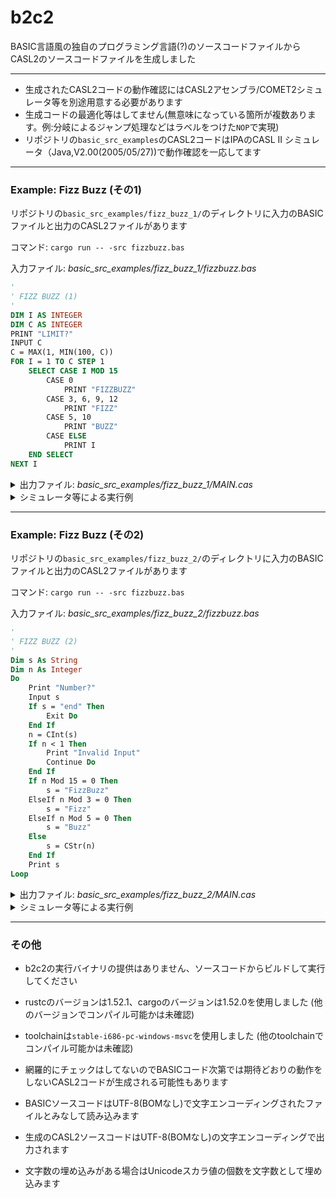 # b2c2

BASIC言語風の独自のプログラミング言語(?)のソースコードファイルからCASL2のソースコードファイルを生成しました  

-------------------------------------------------------------------------------

 - 生成されたCASL2コードの動作確認にはCASL2アセンブラ/COMET2シミュレータ等を別途用意する必要があります 
 - 生成コードの最適化等はしてません(無意味になっている箇所が複数あります。例:分岐によるジャンプ処理などはラベルをつけた`NOP`で実現)
 - リポジトリの`basic_src_examples`のCASL2コードはIPAのCASL II シミュレータ（Java,V2.00(2005/05/27))で動作確認を一応してます  

-------------------------------------------------------------------------------

### Example: Fizz Buzz (その1)
リポジトリの`basic_src_examples/fizz_buzz_1/`のディレクトリに入力のBASICファイルと出力のCASL2ファイルがあります  

コマンド: `cargo run -- -src fizzbuzz.bas`  

入力ファイル: *basic_src_examples/fizz_buzz_1/fizzbuzz.bas*
```vb
'
' FIZZ BUZZ (1)
'
DIM I AS INTEGER
DIM C AS INTEGER
PRINT "LIMIT?"
INPUT C
C = MAX(1, MIN(100, C))
FOR I = 1 TO C STEP 1
    SELECT CASE I MOD 15
        CASE 0
            PRINT "FIZZBUZZ"
        CASE 3, 6, 9, 12
            PRINT "FIZZ"
        CASE 5, 10
            PRINT "BUZZ"
        CASE ELSE
            PRINT I
    END SELECT
NEXT I
```
<details>
<summary>出力ファイル: <i>basic_src_examples/fizz_buzz_1/MAIN.cas</i></summary>
<pre><code>MAIN      START
          RPUSH
                                   ; Init Variables
          LAD       GR1,I001
          XOR       GR2,GR2
          LAD       GR3,2
          CALL      C010
                                   ; Print "LIMIT?"
          OUT       LB001,LL001
                                   ; Input C
          IN        TB001,TL001
          XOR       GR0,GR0
          ST        GR0,EOF
          LAD       GR1,TB001
          LD        GR2,TL001
          JPL       J004
          JZE       J004
          ST        GR2,EOF
          XOR       GR2,GR2
J004      CALL      C000
          ST        GR0,I002
                                   ; C = Max(1, Min(100, C))
          LAD       GR7,1
          LAD       GR6,100
          LD        GR5,I002
          CPA       GR6,GR5
          JMI       J005
          LD        GR6,GR5
J005      NOP
          CPA       GR7,GR6
          JPL       J006
          LD        GR7,GR6
J006      NOP
          ST        GR7,I002
                                   ; For I = 1 To C Step 1
          LD        GR7,I002
          ST        GR7,T001
          LAD       GR7,1
          ST        GR7,I001
J007      NOP
          LD        GR1,I001
          CPA       GR1,T001
          JPL       J009
                                   ; Select Case (I Mod 15)
          LD        GR7,I001
          LAD       GR6,15
          LD        GR3,GR6
          LD        GR2,GR7
          CALL      C009
          LD        GR0,GR1
          LD        GR7,GR0
          CPA       GR7,=0
          JZE       J010
          CPA       GR7,=3
          JZE       J011
          CPA       GR7,=6
          JZE       J011
          CPA       GR7,=9
          JZE       J011
          CPA       GR7,=12
          JZE       J011
          CPA       GR7,=5
          JZE       J012
          CPA       GR7,=10
          JZE       J012
          JUMP      J013
                                   ; Case 0
J010      NOP
                                   ; Print "FIZZBUZZ"
          OUT       LB002,LL002
          JUMP      J029
                                   ; Case 3, 6, 9, 12
J011      NOP
                                   ; Print "FIZZ"
          OUT       LB003,LL003
          JUMP      J029
                                   ; Case 5, 10
J012      NOP
                                   ; Print "BUZZ"
          OUT       LB004,LL004
          JUMP      J029
                                   ; Case Else
J013      NOP
                                   ; Print I
          LD        GR7,I001
          LD        GR3,GR7
          LAD       GR1,TB001
          LAD       GR2,TL001
          CALL      C002
          OUT       TB001,TL001
                                   ; End Select
J029      NOP
                                   ; Next I
J008      NOP
          LAD       GR1,I001
          LD        GR2,0,GR1
          LAD       GR2,1,GR2
          ST        GR2,0,GR1
          JUMP      J007
J009      NOP
EXIT      NOP
          RPOP
          RET
                                   ; Dim I As Integer
I001      DS        1
                                   ; Dim C As Integer
I002      DS        1
EOF       DS        1
T001      DS        1
TL001     DS        1
TB001     DS        256
LL001     DC        6
LB001     DC        'LIMIT?'
LL002     DC        8
LB002     DC        'FIZZBUZZ'
LL003     DC        4
LB003     DC        'FIZZ'
LL004     DC        4
LB004     DC        'BUZZ'
                                   ; FuncCInt
C000      PUSH      0,GR1
          PUSH      0,GR2
          PUSH      0,GR3
          PUSH      0,GR4
          PUSH      0,GR5
          ADDL      GR2,GR1
          XOR       GR0,GR0
          XOR       GR4,GR4
          CPL       GR1,GR2
          JZE       J001
          LD        GR3,0,GR1
          CPL       GR3,='+'
          JNZ       J003
          LAD       GR1,1,GR1
          JUMP      J002
J003      CPL       GR3,='-'
          JNZ       J002
          LAD       GR4,-1
          LAD       GR1,1,GR1
J002      CPL       GR1,GR2
          JZE       J001
          LD        GR3,0,GR1
          SUBL      GR3,='0'
          JMI       J001
          CPL       GR3,=9
          JPL       J001
          LD        GR5,GR0
          SLL       GR0,3
          ADDL      GR0,GR5
          ADDL      GR0,GR5
          ADDL      GR0,GR3
          LAD       GR1,1,GR1
          JUMP      J002
J001      XOR       GR0,GR4
          SUBL      GR0,GR4
          POP       GR5
          POP       GR4
          POP       GR3
          POP       GR2
          POP       GR1
          RET
                                   ; FuncCStrArgInt
C002      CPL       GR3,=#8000
          JNZ       J030
          PUSH      0,GR3
          PUSH      0,GR4
          LAD       GR3,='-32768'
          LAD       GR4,6
          CALL      C007
          POP       GR4
          POP       GR3
          RET
J030      AND       GR3,GR3
          JNZ       J031
          LAD       GR3,1
          ST        GR3,0,GR2
          LD        GR3,='0'
          ST        GR3,0,GR1
          XOR       GR3,GR3
          RET
J031      PUSH      0,GR1
          PUSH      0,GR2
          PUSH      0,GR3
          PUSH      0,GR4
          PUSH      0,GR5
          JPL       J032
          LD        GR4,='-'
          ST        GR4,0,GR1
          LAD       GR1,1,GR1
          XOR       GR3,=#FFFF
          LAD       GR3,1,GR3
J032      LAD       GR4,V001
          LD        GR5,GR1
          LD        GR2,GR3
          LAD       GR3,10
J033      CALL      C009
          ADDL      GR1,='0'
          ST        GR1,0,GR4
          LAD       GR4,1,GR4
          LD        GR2,GR0
          JPL       J033
          LAD       GR2,V001
          LAD       GR4,-1,GR4
J034      LD        GR1,0,GR4
          ST        GR1,0,GR5
          LAD       GR5,1,GR5
          LAD       GR4,-1,GR4
          CPL       GR4,GR2
          JPL       J034
          JZE       J034
          LD        GR0,GR5
          POP       GR5
          POP       GR4
          POP       GR3
          POP       GR2
          POP       GR1
          SUBL      GR0,GR1
          ST        GR0,0,GR2
          RET
V001      DS        6
                                   ; UtilCopyStr
C007      PUSH      0,GR1
          PUSH      0,GR2
          PUSH      0,GR3
          PUSH      0,GR4
          ST        GR4,0,GR2
          AND       GR4,GR4
          JZE       J036
J035      LD        GR2,0,GR3
          ST        GR2,0,GR1
          LAD       GR3,1,GR3
          LAD       GR1,1,GR1
          SUBL      GR4,=1
          JPL       J035
J036      POP       GR4
          POP       GR3
          POP       GR2
          POP       GR1
          RET
                                   ; UtilDivMod
C009      AND       GR3,GR3
          JNZ       J016
          XOR       GR0,GR0
          LAD       GR1,-1
          RET
J016      PUSH      0,GR2
          PUSH      0,GR3
          PUSH      0,GR4
          PUSH      0,GR5
          LD        GR4,GR2
          LD        GR5,GR2
          JPL       J014
          XOR       GR5,GR5
          SUBA      GR5,GR2
J014      LD        GR1,GR3
          JPL       J015
          XOR       GR1,GR1
          SUBA      GR1,GR3
J015      LAD       GR0,1
J017      ADDL      GR1,GR1
          JOV       J018
          ADDL      GR0,GR0
          JUMP      J017
J018      SRL       GR1,1
          LAD       GR1,#8000,GR1
          XOR       GR2,GR2
J019      CPL       GR5,GR1
          JMI       J020
          SUBL      GR5,GR1
          ADDL      GR2,GR0
J020      SRL       GR0,1
          JZE       J021
          SRL       GR1,1
          JUMP      J019
J021      LD        GR5,GR4
          XOR       GR5,GR3
          SRA       GR5,15
          XOR       GR2,GR5
          SUBA      GR2,GR5
          CALL      C012
          LD        GR1,GR4
          SUBA      GR1,GR0
          LD        GR0,GR2
          POP       GR5
          POP       GR4
          POP       GR3
          POP       GR2
          RET
                                   ; UtilFill
C010      PUSH      0,GR1
          PUSH      0,GR2
          PUSH      0,GR3
          ADDL      GR3,GR1
J037      CPL       GR1,GR3
          JZE       J038
          ST        GR2,0,GR1
          LAD       GR1,1,GR1
          JUMP      J037
J038      POP       GR3
          POP       GR2
          POP       GR1
          RET
                                   ; UtilMul
C012      PUSH      0,GR2
          PUSH      0,GR3
          PUSH      0,GR4
          PUSH      0,GR5
          XOR       GR0,GR0
          XOR       GR1,GR1
          LD        GR4,GR2
          LD        GR5,GR3
J022      SRL       GR2,1
          JOV       J023
          JNZ       J025
          JUMP      J026
J023      ADDL      GR0,GR3
          JOV       J024
          JUMP      J025
J024      LAD       GR1,1,GR1
J025      SLL       GR3,1
          JUMP      J022
J026      SRL       GR5,1
          SLL       GR4,1
          JOV       J027
          JNZ       J026
          JUMP      J028
J027      ADDL      GR1,GR5
          JUMP      J026
J028      POP       GR5
          POP       GR4
          POP       GR3
          POP       GR2
          RET
          END
</code></pre>
</details>

<details>
<summary>シミュレータ等による実行例</summary>
<pre><samp>LIMIT?
<i>?</i> <b>20</b>
1
2
FIZZ
4
BUZZ
FIZZ
7
8
FIZZ
BUZZ
11
FIZZ
13
14
FIZZBUZZ
16
17
FIZZ
19
BUZZ
</samp></pre>
</details>

-------------------------------------------------------------------------------

### Example: Fizz Buzz (その2)
リポジトリの`basic_src_examples/fizz_buzz_2/`のディレクトリに入力のBASICファイルと出力のCASL2ファイルがあります  

コマンド: `cargo run -- -src fizzbuzz.bas`  

入力ファイル: *basic_src_examples/fizz_buzz_2/fizzbuzz.bas*
```vb
'
' FIZZ BUZZ (2)
'
Dim s As String
Dim n As Integer
Do
    Print "Number?"
    Input s
    If s = "end" Then
        Exit Do
    End If
    n = CInt(s)
    If n < 1 Then
        Print "Invalid Input"
        Continue Do
    End If
    If n Mod 15 = 0 Then
        s = "FizzBuzz"
    ElseIf n Mod 3 = 0 Then
        s = "Fizz"
    ElseIf n Mod 5 = 0 Then
        s = "Buzz"
    Else
        s = CStr(n)
    End If
    Print s
Loop
```

<details>
<summary>出力ファイル: <i>basic_src_examples/fizz_buzz_2/MAIN.cas</i></summary>
<pre><code>MAIN      START
          RPUSH
                                   ; Init Variables
          LAD       GR1,I002
          XOR       GR2,GR2
          LAD       GR3,258
          CALL      C010
                                   ; Do
J001      NOP
                                   ; Print "Number?"
          OUT       LB001,LL001
                                   ; Input s
          IN        SB001,SL001
          XOR       GR0,GR0
          ST        GR0,EOF
          LD        GR0,SL001
          JPL       J003
          JZE       J003
          ST        GR0,EOF
          XOR       GR0,GR0
          ST        GR0,SL001
J003      NOP
                                   ; If (s = "end") Then
          LAD       GR1,SB001
          LD        GR2,SL001
          LAD       GR3,='end'
          LAD       GR4,3
          CALL      C004
          SLL       GR0,15
          SRA       GR0,15
          XOR       GR0,=#FFFF
          LD        GR7,GR0
          AND       GR7,GR7
          JZE       J004
                                   ; Exit Do
          JUMP      J002
                                   ; End If
J004      NOP
                                   ; n = CInt(s)
          LAD       GR1,SB001
          LD        GR2,SL001
          CALL      C000
          LD        GR7,GR0
          ST        GR7,I002
                                   ; If (n < 1) Then
          LD        GR7,I002
          LAD       GR6,1
          LAD       GR0,#FFFF
          CPA       GR7,GR6
          JMI       J014
          XOR       GR0,GR0
J014      LD        GR7,GR0
          AND       GR7,GR7
          JZE       J013
                                   ; Print "Invalid Input"
          OUT       LB002,LL002
                                   ; Continue Do
          JUMP      J001
                                   ; End If
J013      NOP
                                   ; If ((n Mod 15) = 0) Then
          LD        GR7,I002
          LAD       GR6,15
          LD        GR3,GR6
          LD        GR2,GR7
          CALL      C009
          LD        GR0,GR1
          LD        GR7,GR0
          XOR       GR6,GR6
          SUBA      GR7,GR6
          JZE       J034
          LAD       GR7,#FFFF
J034      XOR       GR7,=#FFFF
          AND       GR7,GR7
          JZE       J016
                                   ; s = "FizzBuzz"
          LAD       GR1,SB001
          LAD       GR2,SL001
          LAD       GR3,='FizzBuzz'
          LAD       GR4,8
          CALL      C007
          JUMP      J015
                                   ; ElseIf ((n Mod 3) = 0) Then
J016      NOP
          LD        GR7,I002
          LAD       GR6,3
          LD        GR3,GR6
          LD        GR2,GR7
          CALL      C009
          LD        GR0,GR1
          LD        GR7,GR0
          XOR       GR6,GR6
          SUBA      GR7,GR6
          JZE       J037
          LAD       GR7,#FFFF
J037      XOR       GR7,=#FFFF
          AND       GR7,GR7
          JZE       J017
                                   ; s = "Fizz"
          LAD       GR1,SB001
          LAD       GR2,SL001
          LAD       GR3,='Fizz'
          LAD       GR4,4
          CALL      C007
          JUMP      J015
                                   ; ElseIf ((n Mod 5) = 0) Then
J017      NOP
          LD        GR7,I002
          LAD       GR6,5
          LD        GR3,GR6
          LD        GR2,GR7
          CALL      C009
          LD        GR0,GR1
          LD        GR7,GR0
          XOR       GR6,GR6
          SUBA      GR7,GR6
          JZE       J038
          LAD       GR7,#FFFF
J038      XOR       GR7,=#FFFF
          AND       GR7,GR7
          JZE       J018
                                   ; s = "Buzz"
          LAD       GR1,SB001
          LAD       GR2,SL001
          LAD       GR3,='Buzz'
          LAD       GR4,4
          CALL      C007
          JUMP      J015
                                   ; Else
J018      NOP
                                   ; s = CStr(n)
          LD        GR7,I002
          LD        GR3,GR7
          LAD       GR1,TB001
          LAD       GR2,TL001
          CALL      C002
          LAD       GR1,SB001
          LAD       GR2,SL001
          LAD       GR3,TB001
          LD        GR4,TL001
          CALL      C007
                                   ; End If
J015      NOP
                                   ; Print s
          OUT       SB001,SL001
                                   ; Loop
          JUMP      J001
J002      NOP
EXIT      NOP
          RPOP
          RET
                                   ; Dim n As Integer
I002      DS        1
                                   ; Dim s As String
SL001     DS        1
SB001     DS        256
EOF       DS        1
TL001     DS        1
TB001     DS        256
LL001     DC        7
LB001     DC        'Number?'
LL002     DC        13
LB002     DC        'Invalid Input'
                                   ; FuncCInt
C000      PUSH      0,GR1
          PUSH      0,GR2
          PUSH      0,GR3
          PUSH      0,GR4
          PUSH      0,GR5
          ADDL      GR2,GR1
          XOR       GR0,GR0
          XOR       GR4,GR4
          CPL       GR1,GR2
          JZE       J010
          LD        GR3,0,GR1
          CPL       GR3,='+'
          JNZ       J012
          LAD       GR1,1,GR1
          JUMP      J011
J012      CPL       GR3,='-'
          JNZ       J011
          LAD       GR4,-1
          LAD       GR1,1,GR1
J011      CPL       GR1,GR2
          JZE       J010
          LD        GR3,0,GR1
          SUBL      GR3,='0'
          JMI       J010
          CPL       GR3,=9
          JPL       J010
          LD        GR5,GR0
          SLL       GR0,3
          ADDL      GR0,GR5
          ADDL      GR0,GR5
          ADDL      GR0,GR3
          LAD       GR1,1,GR1
          JUMP      J011
J010      XOR       GR0,GR4
          SUBL      GR0,GR4
          POP       GR5
          POP       GR4
          POP       GR3
          POP       GR2
          POP       GR1
          RET
                                   ; FuncCStrArgInt
C002      CPL       GR3,=#8000
          JNZ       J039
          PUSH      0,GR3
          PUSH      0,GR4
          LAD       GR3,='-32768'
          LAD       GR4,6
          CALL      C007
          POP       GR4
          POP       GR3
          RET
J039      AND       GR3,GR3
          JNZ       J040
          LAD       GR3,1
          ST        GR3,0,GR2
          LD        GR3,='0'
          ST        GR3,0,GR1
          XOR       GR3,GR3
          RET
J040      PUSH      0,GR1
          PUSH      0,GR2
          PUSH      0,GR3
          PUSH      0,GR4
          PUSH      0,GR5
          JPL       J041
          LD        GR4,='-'
          ST        GR4,0,GR1
          LAD       GR1,1,GR1
          XOR       GR3,=#FFFF
          LAD       GR3,1,GR3
J041      LAD       GR4,V001
          LD        GR5,GR1
          LD        GR2,GR3
          LAD       GR3,10
J042      CALL      C009
          ADDL      GR1,='0'
          ST        GR1,0,GR4
          LAD       GR4,1,GR4
          LD        GR2,GR0
          JPL       J042
          LAD       GR2,V001
          LAD       GR4,-1,GR4
J043      LD        GR1,0,GR4
          ST        GR1,0,GR5
          LAD       GR5,1,GR5
          LAD       GR4,-1,GR4
          CPL       GR4,GR2
          JPL       J043
          JZE       J043
          LD        GR0,GR5
          POP       GR5
          POP       GR4
          POP       GR3
          POP       GR2
          POP       GR1
          SUBL      GR0,GR1
          ST        GR0,0,GR2
          RET
V001      DS        6
                                   ; UtilCompareStr
C004      PUSH      0,GR1
          PUSH      0,GR2
          PUSH      0,GR3
          PUSH      0,GR4
          PUSH      0,GR5
          XOR       GR0,GR0
J005      AND       GR2,GR2
          JPL       J006
          CPL       GR2,GR4
          JNZ       J007
          JUMP      J009
J006      AND       GR4,GR4
          JZE       J008
          LD        GR5,0,GR1
          CPL       GR5,0,GR3
          JMI       J007
          JPL       J008
          LAD       GR1,1,GR1
          LAD       GR2,-1,GR2
          LAD       GR3,1,GR3
          LAD       GR4,-1,GR4
          JUMP      J005
J007      LAD       GR0,-1
J008      OR        GR0,=1
J009      POP       GR5
          POP       GR4
          POP       GR3
          POP       GR2
          POP       GR1
          RET
                                   ; UtilCopyStr
C007      PUSH      0,GR1
          PUSH      0,GR2
          PUSH      0,GR3
          PUSH      0,GR4
          ST        GR4,0,GR2
          AND       GR4,GR4
          JZE       J036
J035      LD        GR2,0,GR3
          ST        GR2,0,GR1
          LAD       GR3,1,GR3
          LAD       GR1,1,GR1
          SUBL      GR4,=1
          JPL       J035
J036      POP       GR4
          POP       GR3
          POP       GR2
          POP       GR1
          RET
                                   ; UtilDivMod
C009      AND       GR3,GR3
          JNZ       J021
          XOR       GR0,GR0
          LAD       GR1,-1
          RET
J021      PUSH      0,GR2
          PUSH      0,GR3
          PUSH      0,GR4
          PUSH      0,GR5
          LD        GR4,GR2
          LD        GR5,GR2
          JPL       J019
          XOR       GR5,GR5
          SUBA      GR5,GR2
J019      LD        GR1,GR3
          JPL       J020
          XOR       GR1,GR1
          SUBA      GR1,GR3
J020      LAD       GR0,1
J022      ADDL      GR1,GR1
          JOV       J023
          ADDL      GR0,GR0
          JUMP      J022
J023      SRL       GR1,1
          LAD       GR1,#8000,GR1
          XOR       GR2,GR2
J024      CPL       GR5,GR1
          JMI       J025
          SUBL      GR5,GR1
          ADDL      GR2,GR0
J025      SRL       GR0,1
          JZE       J026
          SRL       GR1,1
          JUMP      J024
J026      LD        GR5,GR4
          XOR       GR5,GR3
          SRA       GR5,15
          XOR       GR2,GR5
          SUBA      GR2,GR5
          CALL      C012
          LD        GR1,GR4
          SUBA      GR1,GR0
          LD        GR0,GR2
          POP       GR5
          POP       GR4
          POP       GR3
          POP       GR2
          RET
                                   ; UtilFill
C010      PUSH      0,GR1
          PUSH      0,GR2
          PUSH      0,GR3
          ADDL      GR3,GR1
J044      CPL       GR1,GR3
          JZE       J045
          ST        GR2,0,GR1
          LAD       GR1,1,GR1
          JUMP      J044
J045      POP       GR3
          POP       GR2
          POP       GR1
          RET
                                   ; UtilMul
C012      PUSH      0,GR2
          PUSH      0,GR3
          PUSH      0,GR4
          PUSH      0,GR5
          XOR       GR0,GR0
          XOR       GR1,GR1
          LD        GR4,GR2
          LD        GR5,GR3
J027      SRL       GR2,1
          JOV       J028
          JNZ       J030
          JUMP      J031
J028      ADDL      GR0,GR3
          JOV       J029
          JUMP      J030
J029      LAD       GR1,1,GR1
J030      SLL       GR3,1
          JUMP      J027
J031      SRL       GR5,1
          SLL       GR4,1
          JOV       J032
          JNZ       J031
          JUMP      J033
J032      ADDL      GR1,GR5
          JUMP      J031
J033      POP       GR5
          POP       GR4
          POP       GR3
          POP       GR2
          RET
          END
</code></pre>
</details>

<details>
<summary>シミュレータ等による実行例</summary>
<pre><samp>Number?
<i>?</i> <b>1</b>
1
Number?
<i>?</i> <b>2</b>
2
Number?
<i>?</i> <b>3</b>
Fizz
Number?
<i>?</i> <b>4</b>
4
Number?
<i>?</i> <b>5</b>
Buzz
Number?
<i>?</i> <b>11</b>
11
Number?
<i>?</i> <b>15</b>
FizzBuzz
Number?
<i>?</i> <b>end</b>
</samp></pre>
</details>

-------------------------------------------------------------------------------

### その他

 - b2c2の実行バイナリの提供はありません、ソースコードからビルドして実行してください
 - rustcのバージョンは1.52.1、cargoのバージョンは1.52.0を使用しました (他のバージョンでコンパイル可能かは未確認)
 - toolchainは`stable-i686-pc-windows-msvc`を使用しました (他のtoolchainでコンパイル可能かは未確認)  

 - 網羅的にチェックはしてないのでBASICコード次第では期待どおりの動作をしないCASL2コードが生成される可能性もあります    
 - BASICソースコードはUTF-8(BOMなし)で文字エンコーディングされたファイルとみなして読み込みます  
 - 生成のCASL2ソースコードはUTF-8(BOMなし)の文字エンコーディングで出力されます
 - 文字数の埋め込みがある場合はUnicodeスカラ値の個数を文字数として埋め込みます
